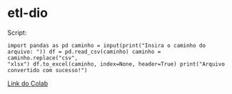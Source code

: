# etl-dio

Script:

<code>import pandas as pd
caminho = input(print("Insira o caminho do arquivo: "))
df = pd.read_csv(caminho)
caminho = caminho.replace("csv", "xlsx")
df.to_excel(caminho, index=None, header=True)
print("Arquivo convertido com sucesso!")</code>

[Link do Colab](https://colab.research.google.com/drive/1uhPRwLYhBomyA5hKSl_59KSQ8Dpckh5o?usp=sharing)

  
